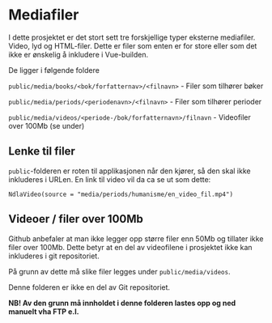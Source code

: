 # Mediafiler

I dette prosjektet er det stort sett tre forskjellige typer eksterne mediafiler. Video, lyd og HTML-filer. Dette er filer som enten er for store eller som det ikke er ønskelig å inkludere i Vue-builden.

De ligger i følgende foldere

`public/media/books/<bok/forfatternav>/<filnavn>` - Filer som tilhører bøker

`public/media/periods/<periodenavn>/<filnavn>` - Filer som tilhører perioder

`public/media/videos/<periode-/bok/forfatternavn>/filnavn` - Videofiler over 100Mb (se under)

## Lenke til filer

`public`-folderen er roten til applikasjonen når den kjører, så den skal ikke inkluderes i URLen. En link til video vil da ca se ut som dette:

```
NdlaVideo(source = "media/periods/humanisme/en_video_fil.mp4")
```

## Videoer / filer over 100Mb

Github anbefaler at man ikke legger opp større filer enn 50Mb og tillater ikke filer over 100Mb. Dette betyr at en del av videofilene i prosjektet ikke kan inkluderes i git repositoriet.

På grunn av dette må slike filer legges under `public/media/videos`.

Denne folderen er ikke en del av Git repositoriet.

**NB! Av den grunn må innholdet i denne folderen lastes opp og ned manuelt vha FTP e.l.**
